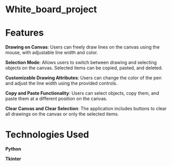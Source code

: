 # White_board_project

# Features

**Drawing on Canvas**: Users can freely draw lines on the canvas using the mouse, with adjustable line width and color.

**Selection Mode**: Allows users to switch between drawing and selecting objects on the canvas. Selected items can be copied, pasted, and deleted.

**Customizable Drawing Attributes**: Users can change the color of the pen and adjust the line width using the provided controls.

**Copy and Paste Functionality**: Users can select objects, copy them, and paste them at a different position on the canvas.

**Clear Canvas and Clear Selection**: The application includes buttons to clear all drawings on the canvas or only the selected items.

# Technologies Used

**Python**

**Tkinter**
